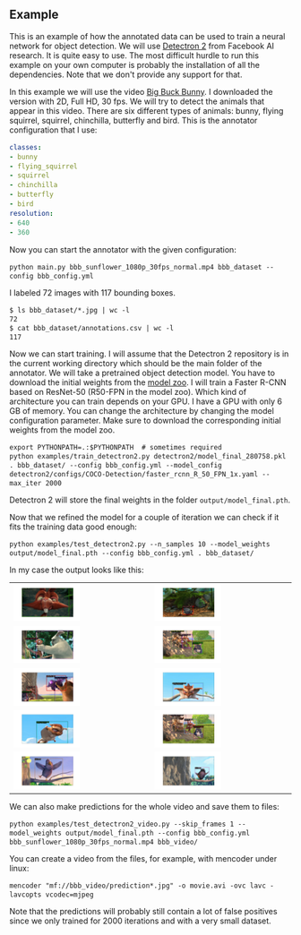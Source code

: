 ## Example

This is an example of how the annotated data can be used to train a neural
network for object detection. We will use
[Detectron 2](https://github.com/facebookresearch/detectron2) from Facebook
AI research. It is quite easy to use. The most difficult hurdle to run this
example on your own computer is probably the installation of all the
dependencies. Note that we don't provide any support for that.

In this example we will use the video
[Big Buck Bunny](http://bbb3d.renderfarming.net/).
I downloaded the version with 2D, Full HD, 30 fps.
We will try to detect the animals that appear in this video. There are
six different types of animals: bunny, flying squirrel, squirrel,
chinchilla, butterfly and bird. This is the annotator configuration
that I use:

```yaml
classes:
- bunny
- flying_squirrel
- squirrel
- chinchilla
- butterfly
- bird
resolution:
- 640
- 360
```

Now you can start the annotator with the given configuration:

    python main.py bbb_sunflower_1080p_30fps_normal.mp4 bbb_dataset --config bbb_config.yml

I labeled 72 images with 117 bounding boxes.

    $ ls bbb_dataset/*.jpg | wc -l
    72
    $ cat bbb_dataset/annotations.csv | wc -l
    117

Now we can start training. I will assume that the Detectron 2 repository is in the
current working directory which should be the main folder of the annotator. We will
take a pretrained object detection model. You have to download the initial weights
from the [model zoo](https://github.com/facebookresearch/detectron2/blob/master/MODEL_ZOO.md#coco-object-detection-baselines).
I will train a Faster R-CNN based on ResNet-50 (R50-FPN in the model zoo).
Which kind of architecture you can train depends on your GPU. I have a GPU with only
6 GB of memory. You can change the architecture by changing the model configuration
parameter. Make sure to download the corresponding initial weights from the model zoo.

    export PYTHONPATH=.:$PYTHONPATH  # sometimes required
    python examples/train_detectron2.py detectron2/model_final_280758.pkl . bbb_dataset/ --config bbb_config.yml --model_config detectron2/configs/COCO-Detection/faster_rcnn_R_50_FPN_1x.yaml --max_iter 2000

Detectron 2 will store the final weights in the folder `output/model_final.pth`.

Now that we refined the model for a couple of iteration we can check if it fits the
training data good enough:

    python examples/test_detectron2.py --n_samples 10 --model_weights output/model_final.pth --config bbb_config.yml . bbb_dataset/

In my case the output looks like this:

<table>
<tr>
<td><img src="doc/Figure_1.png" width=50% /></td>
<td><img src="doc/Figure_2.png" width=50% /></td>
</tr>
<tr>
<td><img src="doc/Figure_3.png" width=50% /></td>
<td><img src="doc/Figure_4.png" width=50% /></td>
</tr>
<tr>
<td><img src="doc/Figure_5.png" width=50% /></td>
<td><img src="doc/Figure_6.png" width=50% /></td>
</tr>
<tr>
<td><img src="doc/Figure_7.png" width=50% /></td>
<td><img src="doc/Figure_8.png" width=50% /></td>
</tr>
<tr>
<td><img src="doc/Figure_9.png" width=50% /></td>
<td><img src="doc/Figure_10.png" width=50% /></td>
</tr>
</table>

We can also make predictions for the whole video and save them to files:

    python examples/test_detectron2_video.py --skip_frames 1 --model_weights output/model_final.pth --config bbb_config.yml bbb_sunflower_1080p_30fps_normal.mp4 bbb_video/

You can create a video from the files, for example, with mencoder under linux:

    mencoder "mf://bbb_video/prediction*.jpg" -o movie.avi -ovc lavc -lavcopts vcodec=mjpeg

Note that the predictions will probably still contain a lot of false positives
since we only trained for 2000 iterations and with a very small dataset.
